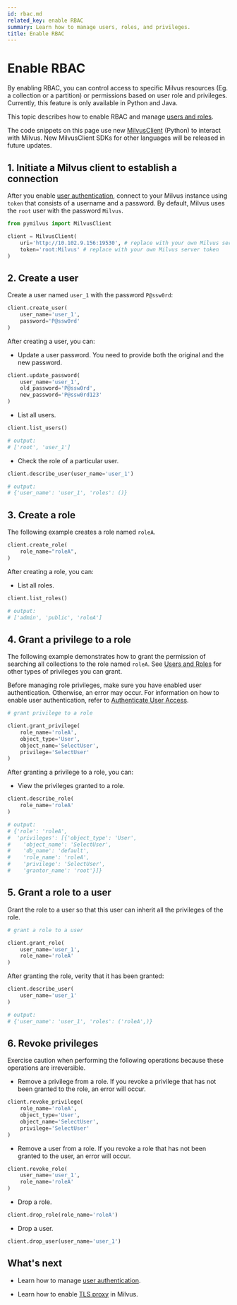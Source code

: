 ```yaml
---
id: rbac.md
related_key: enable RBAC
summary: Learn how to manage users, roles, and privileges.
title: Enable RBAC
---
```


# Enable RBAC

By enabling RBAC, you can control access to specific Milvus resources (Eg. a collection or a partition) or permissions based on user role and privileges. Currently, this feature is only available in Python and Java.

This topic describes how to enable RBAC and manage [users and roles](users_and_roles.md).

<div class="alert note">

The code snippets on this page use new <a href="https://milvus.io/api-reference/pymilvus/v2.4.x/About.md">MilvusClient</a> (Python) to interact with Milvus. New MilvusClient SDKs for other languages will be released in future updates.

</div>

## 1. Initiate a Milvus client to establish a connection

After you enable [user authentication](authenticate.md), connect to your Milvus instance using `token` that consists of a username and a password. By default, Milvus uses the `root` user with the password `Milvus`.

```python
from pymilvus import MilvusClient

client = MilvusClient(
    uri='http://10.102.9.156:19530', # replace with your own Milvus server address
    token='root:Milvus' # replace with your own Milvus server token
)
```

## 2. Create a user

Create a user named `user_1` with the password `P@ssw0rd`:

```python
client.create_user(
    user_name='user_1',
    password='P@ssw0rd'
)
```

After creating a user, you can:

- Update a user password. You need to provide both the original and the new password. 

```python
client.update_password(
    user_name='user_1',
    old_password='P@ssw0rd',
    new_password='P@ssw0rd123'
)
```

- List all users.

```python
client.list_users()

# output:
# ['root', 'user_1']
```

- Check the role of a particular user.

```python
client.describe_user(user_name='user_1')

# output:
# {'user_name': 'user_1', 'roles': ()}
```

## 3. Create a role

The following example creates a role named `roleA`.

```python
client.create_role(
    role_name="roleA",
)
```

After creating a role, you can:

- List all roles.

```python
client.list_roles()

# output:
# ['admin', 'public', 'roleA']
```

## 4. Grant a privilege to a role

The following example demonstrates how to grant the permission of searching all collections to the role named `roleA`. See [Users and Roles](users_and_roles.md) for other types of privileges you can grant.

Before managing role privileges, make sure you have enabled user authentication. Otherwise, an error may occur. For information on how to enable user authentication, refer to [Authenticate User Access](authenticate.md).

```python
# grant privilege to a role

client.grant_privilege(
    role_name='roleA',
    object_type='User',
    object_name='SelectUser',
    privilege='SelectUser'
)
```

After granting a privilege to a role, you can:

- View the privileges granted to a role.

```python
client.describe_role(
    role_name='roleA'
)

# output:
# {'role': 'roleA',
#  'privileges': [{'object_type': 'User',
#    'object_name': 'SelectUser',
#    'db_name': 'default',
#    'role_name': 'roleA',
#    'privilege': 'SelectUser',
#    'grantor_name': 'root'}]}
```

## 5. Grant a role to a user

Grant the role to a user so that this user can inherit all the privileges of the role.

```python
# grant a role to a user

client.grant_role(
    user_name='user_1',
    role_name='roleA'
)
```

After granting the role, verity that it has been granted:

```python
client.describe_user(
    user_name='user_1'
)

# output:
# {'user_name': 'user_1', 'roles': ('roleA',)}
```

## 6. Revoke privileges

<div class="alert caution">

Exercise caution when performing the following operations because these operations are irreversible.

</div>

- Remove a privilege from a role. If you revoke a privilege that has not been granted to the role, an error will occur.

```python
client.revoke_privilege(
    role_name='roleA',
    object_type='User',
    object_name='SelectUser',
    privilege='SelectUser'
)
```

- Remove a user from a role. If you revoke a role that has not been granted to the user, an error will occur.

```python
client.revoke_role(
    user_name='user_1',
    role_name='roleA'
)
```

- Drop a role.

```python
client.drop_role(role_name='roleA')
```

- Drop a user.

```python
client.drop_user(user_name='user_1')
```

## What's next

- Learn how to manage [user authentication](authenticate.md).

- Learn how to enable [TLS proxy](tls.md) in Milvus.
